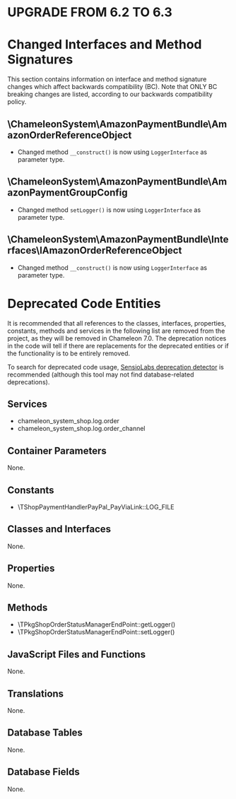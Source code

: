 UPGRADE FROM 6.2 TO 6.3
=======================

# Changed Interfaces and Method Signatures

This section contains information on interface and method signature changes which affect backwards compatibility (BC).
Note that ONLY BC breaking changes are listed, according to our backwards compatibility policy.


## \ChameleonSystem\AmazonPaymentBundle\AmazonOrderReferenceObject

- Changed method `__construct()` is now using `LoggerInterface` as parameter type.

## \ChameleonSystem\AmazonPaymentBundle\AmazonPaymentGroupConfig

- Changed method `setLogger()` is now using `LoggerInterface` as parameter type.

## \ChameleonSystem\AmazonPaymentBundle\Interfaces\IAmazonOrderReferenceObject

- Changed method `__construct()` is now using `LoggerInterface` as parameter type.

# Deprecated Code Entities

It is recommended that all references to the classes, interfaces, properties, constants, methods and services in the
following list are removed from the project, as they will be removed in Chameleon 7.0. The deprecation notices in the
code will tell if there are replacements for the deprecated entities or if the functionality is to be entirely removed.

To search for deprecated code usage, [SensioLabs deprecation detector](https://github.com/sensiolabs-de/deprecation-detector)
is recommended (although this tool may not find database-related deprecations).

## Services

- chameleon_system_shop.log.order
- chameleon_system_shop.log.order_channel

## Container Parameters

None.

## Constants

- \TShopPaymentHandlerPayPal_PayViaLink::LOG_FILE

## Classes and Interfaces

None.

## Properties

None.

## Methods

- \TPkgShopOrderStatusManagerEndPoint::getLogger()
- \TPkgShopOrderStatusManagerEndPoint::setLogger()

## JavaScript Files and Functions

None.

## Translations

None.

## Database Tables

None.

## Database Fields

None.
